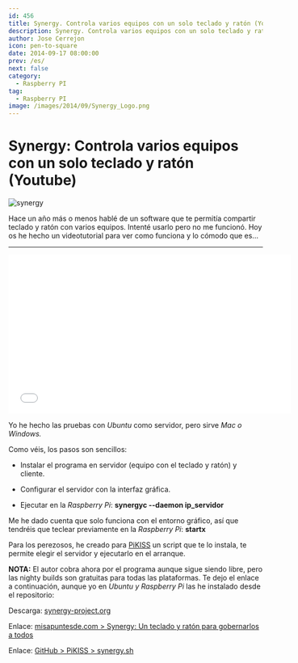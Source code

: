 ```yaml
---
id: 456
title: Synergy. Controla varios equipos con un solo teclado y ratón (Youtube)
description: Synergy. Controla varios equipos con un solo teclado y ratón (Youtube)
author: Jose Cerrejon
icon: pen-to-square
date: 2014-09-17 08:00:00
prev: /es/
next: false
category:
  - Raspberry PI
tag:
  - Raspberry PI
image: /images/2014/09/Synergy_Logo.png
---
```


# Synergy: Controla varios equipos con un solo teclado y ratón (Youtube)

![synergy](/images/2014/09/Synergy_Logo.png)

Hace un año más o menos hablé de un software que te permitía compartir teclado y ratón con varios equipos. Intenté usarlo pero no me funcionó. Hoy os he hecho un videotutorial para ver como funciona y lo cómodo que es...

- - -
<iframe width="560" height="315" src="//www.youtube.com/embed/xYPwMmjf4mA" frameborder="0" allowfullscreen></iframe>

Yo he hecho las pruebas con *Ubuntu* como servidor, pero sirve *Mac o Windows.*

Como véis, los pasos son sencillos: 

* Instalar el programa en servidor (equipo con el teclado y ratón) y cliente.

* Configurar el servidor con la interfaz gráfica.

* Ejecutar en la *Raspberry Pi*: **synergyc --daemon ip_servidor**

Me he dado cuenta que solo funciona con el entorno gráfico, así que tendréis que teclear previamente en la *Raspberry Pi*: **startx**

Para los perezosos, he creado para [PiKISS](/post.php?id=409) un script que te lo instala, te permite elegir el servidor y ejecutarlo en el arranque.

**NOTA:** El autor cobra ahora por el programa aunque sigue siendo libre, pero las nighty builds son gratuitas para todas las plataformas. Te dejo el enlace a continuación, aunque yo en *Ubuntu y Raspberry Pi* las he instalado desde el repositorio:

Descarga: [synergy-project.org](http://synergy-project.org/nightly/)

Enlace: [misapuntesde.com > Synergy: Un teclado y ratón para gobernarlos a todos](/post.php?id=322)

Enlace: [GitHub > PiKISS > synergy.sh](https://raw.githubusercontent.com/jmcerrejon/PiKISS/master/scripts/others/synergy.sh)